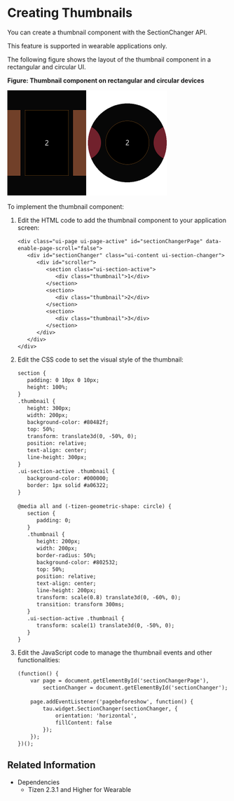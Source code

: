 # Creating Thumbnails

You can create a thumbnail component with the SectionChanger API.

This feature is supported in wearable applications only.

The following figure shows the layout of the thumbnail component in a rectangular and circular UI.

**Figure: Thumbnail component on rectangular and circular devices**

![Thumbnail component on a rectangular device](./media/rectangular_thumbnail.png) ![Thumbnail component on a circular device](./media/round_thumbnail.png)

To implement the thumbnail component:

1. Edit the HTML code to add the thumbnail component to your application screen:

   ```
   <div class="ui-page ui-page-active" id="sectionChangerPage" data-enable-page-scroll="false">
      <div id="sectionChanger" class="ui-content ui-section-changer">
         <div id="scroller">
            <section class="ui-section-active">
               <div class="thumbnail">1</div>
            </section>
            <section>
               <div class="thumbnail">2</div>
            </section>
            <section>
               <div class="thumbnail">3</div>
            </section>
         </div>
      </div>
   </div>
   ```

2. Edit the CSS code to set the visual style of the thumbnail:

   ```
   section {
      padding: 0 10px 0 10px;
      height: 100%;
   }
   .thumbnail {
      height: 300px;
      width: 200px;
      background-color: #80482f;
      top: 50%;
      transform: translate3d(0, -50%, 0);
      position: relative;
      text-align: center;
      line-height: 300px;
   }
   .ui-section-active .thumbnail {
      background-color: #000000;
      border: 1px solid #a06322;
   }

   @media all and (-tizen-geometric-shape: circle) {
      section {
         padding: 0;
      }
      .thumbnail {
         height: 200px;
         width: 200px;
         border-radius: 50%;
         background-color: #802532;
         top: 50%;
         position: relative;
         text-align: center;
         line-height: 200px;
         transform: scale(0.8) translate3d(0, -60%, 0);
         transition: transform 300ms;
      }
      .ui-section-active .thumbnail {
         transform: scale(1) translate3d(0, -50%, 0);
      }
   }
   ```

3. Edit the JavaScript code to manage the thumbnail events and other functionalities:

   ```
   (function() {
       var page = document.getElementById('sectionChangerPage'),
           sectionChanger = document.getElementById('sectionChanger');

       page.addEventListener('pagebeforeshow', function() {
           tau.widget.SectionChanger(sectionChanger, {
               orientation: 'horizontal',
               fillContent: false
           });
       });
   })();
   ```

## Related Information
* Dependencies   
   - Tizen 2.3.1 and Higher for Wearable
